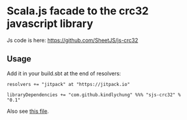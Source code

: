 # Scala.js facade to the crc32 javascript library

Js code is here: https://github.com/SheetJS/js-crc32

## Usage

Add it in your build.sbt at the end of resolvers:


    resolvers += "jitpack" at "https://jitpack.io"

	libraryDependencies += "com.github.kindlychung" %%% "sjs-crc32" % "0.1"


Also see [this file](https://github.com/kindlychung/sjs-countable/blob/master/src/main/scala/vu/co/kaiyin/countablejs/Main.scala).


